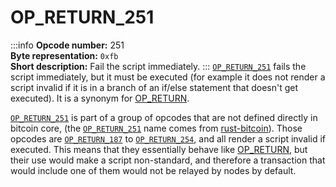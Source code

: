 # OP_RETURN_251
:::info
**Opcode number:** 251  
**Byte representation:** `0xfb`  
**Short description:** Fail the script immediately.
:::
[`OP_RETURN_251`](./OP_RETURN_251.md) fails the script immediately, but it must be executed (for example it does not render a script invalid if it is in a branch of an if/else statement that doesn't get executed). It is a synonym for [OP_RETURN](./OP_RETURN.md).



[`OP_RETURN_251`](./OP_RETURN_251.md) is part of a group of opcodes that are not defined directly in bitcoin core, (the [`OP_RETURN_251`](./OP_RETURN_251.md) name comes from [rust-bitcoin](https://docs.rs/bitcoin/latest/src/bitcoin/blockdata/opcodes.rs.html)). Those opcodes are [`OP_RETURN_187`](./OP_RETURN_187.md) to [`OP_RETURN_254`](./OP_RETURN_254.md), and all render a script invalid if executed. This means that they essentially behave like [OP_RETURN](./OP_RETURN.md), but their use would make a script non-standard, and therefore a transaction that would include one of them would not be relayed by nodes by default.
